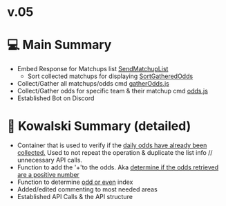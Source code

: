 <h1> v.05  </h1>

# :computer: Main Summary

+ Embed Response for Matchups list [SendMatchupList](utils/SendMatchupList.js)
    - Sort collected matchups for displaying [SortGatheredOdds](utils/SortGatheredOdds.js)
+ Collect/Gather all matchups/odds cmd [gatherOdds.js](commands/gatherOdds.js)
+ Collect/Gather odds for specific team & their matchup cmd [odds.js](commands/odds.js)
+ Established Bot on Discord


# :penguin: Kowalski Summary (detailed)
+ Container that is used to verify if the [daily odds have already been collected.](commands/gatherOdds.js) Used to not repeat the operation & duplicate the list info // unnecessary API calls.
+ Function to add the '+'to the odds. Aka [determine if the odds retrieved are a positive number](utils/AddPlusToPositive.js)
+ Function to determine [odd or even](utils/OddOrEven.js) index
+ Added/edited commenting to most needed areas
+ Established API Calls & the API structure